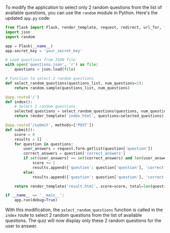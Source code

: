 To modify the application to select only 2 random questions from the list of available questions, you can use the `random` module in Python. Here's the updated `app.py` code:

```python
from flask import Flask, render_template, request, redirect, url_for, flash
import json
import random

app = Flask(__name__)
app.secret_key = 'your_secret_key'

# Load questions from JSON file
with open('questions.json', 'r') as file:
    questions = json.load(file)

# Function to select 2 random questions
def select_random_questions(questions_list, num_questions=2):
    return random.sample(questions_list, num_questions)

@app.route('/')
def index():
    # Select 2 random questions
    selected_questions = select_random_questions(questions, num_questions=2)
    return render_template('index.html', questions=selected_questions)

@app.route('/submit', methods=['POST'])
def submit():
    score = 0
    results = []
    for question in questions:
        user_answers = request.form.getlist(question['question'])
        correct_answers = question['correct_answers']
        if set(user_answers) == set(correct_answers) and len(user_answers) == len(correct_answers):
            score += 1
            results.append({'question': question['question'], 'correct': True})
        else:
            results.append({'question': question['question'], 'correct': False})

    return render_template('result.html', score=score, total=len(questions), results=results)

if __name__ == '__main__':
    app.run(debug=True)
```

With this modification, the `select_random_questions` function is called in the `index` route to select 2 random questions from the list of available questions. The quiz will now display only these 2 random questions for the user to answer.